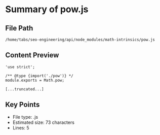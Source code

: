 # Summary of pow.js
  
## File Path
`/home/tabs/seo-engineering/api/node_modules/math-intrinsics/pow.js`

## Content Preview
```
'use strict';

/** @type {import('./pow')} */
module.exports = Math.pow;

[...truncated...]
```

## Key Points
- File type: .js
- Estimated size: 73 characters
- Lines: 5
